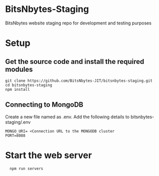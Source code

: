 # BitsNbytes-Staging
BitsNbytes website staging repo for development and testing purposes
# Setup
## Get the source code and install the required modules
```
git clone https://github.com/BitsNbytes-JIT/bitsnbytes-staging.git
cd bitsnbytes-staging
npm install 
```
## Connecting to MongoDB 
Create a new file named as .env.
Add the  following details to bitsnbytes-staging/.env
```
MONGO_URI= <Connection URL to the MONGODB cluster
PORT=8088
```
# Start the web server
```
  npm run servers
```
